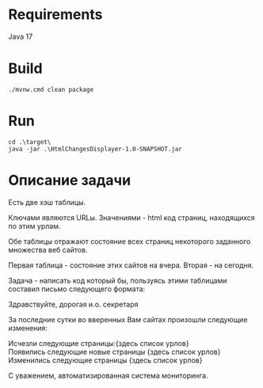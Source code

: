 # Requirements
Java 17
# Build 
```
./mvnw.cmd clean package   
```
# Run
```
cd .\target\
java -jar .\HtmlChangesDisplayer-1.0-SNAPSHOT.jar
```
# Описание задачи
Есть две хэш таблицы.

Ключами являются URLы.
Значениями - html код страниц, находящихся по этим урлам.

Обе таблицы отражают состояние всех страниц некоторого заданного
множества веб сайтов.

Первая таблица - состояние этих сайтов на вчера.
Вторая - на сегодня.

Задача - написать код который бы, пользуясь этими таблицами составил
письмо следующего формата:

Здравствуйте, дорогая и.о. секретаря

За последние сутки во вверенных Вам сайтах произошли следующие изменения:

Исчезли следующие страницы:{здесь список урлов}\
Появились следующие новые страницы {здесь список урлов}\
Изменились следующие страницы {здесь список урлов}

С уважением,
автоматизированная система
мониторинга.